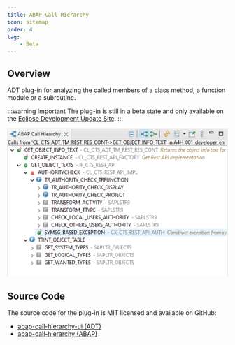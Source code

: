 ```yaml
---
title: ABAP Call Hierarchy
icon: sitemap
order: 4
tag:
    - Beta
---
```


## Overview

ADT plug-in for analyzing the called members of a class method, a function module or a subroutine.

:::warning Important
The plug-in is still in a beta state and only available on the [Eclipse Development Update Site](https://eclipse.devepos.com/dev).
:::

![Call Hierarchy View](./img/call-hierarchy-view.png)

## Source Code

The source code for the plug-in is MIT licensed and available on GitHub:

- [abap-call-hierarchy-ui (ADT)](https://github.com/DevEpos/eclipse-adt-plugins/tree/main/features/call-hierarchy)
- [abap-call-hierarchy (ABAP)](https://github.com/DevEpos/abap-call-hierarchy)
